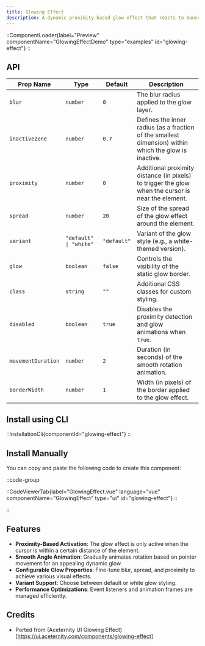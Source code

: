 ```yaml
---
title: Glowing Effect
description: A dynamic proximity-based glow effect that reacts to mouse movements and scroll events, perfect for highlighting interactive elements.
---
```


::ComponentLoader{label="Preview" componentName="GlowingEffectDemo" type="examples" id="glowing-effect"}
::

## API

| Prop Name          | Type                   | Default     | Description                                                                                           |
| ------------------ | ---------------------- | ----------- | ----------------------------------------------------------------------------------------------------- |
| `blur`             | `number`               | `0`         | The blur radius applied to the glow layer.                                                            |
| `inactiveZone`     | `number`               | `0.7`       | Defines the inner radius (as a fraction of the smallest dimension) within which the glow is inactive. |
| `proximity`        | `number`               | `0`         | Additional proximity distance (in pixels) to trigger the glow when the cursor is near the element.    |
| `spread`           | `number`               | `20`        | Size of the spread of the glow effect around the element.                                             |
| `variant`          | `"default" \| "white"` | `"default"` | Variant of the glow style (e.g., a white-themed version).                                             |
| `glow`             | `boolean`              | `false`     | Controls the visibility of the static glow border.                                                    |
| `class`            | `string`               | `""`        | Additional CSS classes for custom styling.                                                            |
| `disabled`         | `boolean`              | `true`      | Disables the proximity detection and glow animations when `true`.                                     |
| `movementDuration` | `number`               | `2`         | Duration (in seconds) of the smooth rotation animation.                                               |
| `borderWidth`      | `number`               | `1`         | Width (in pixels) of the border applied to the glow effect.                                           |

## Install using CLI

::InstallationCli{componentId="glowing-effect"}
::

## Install Manually

You can copy and paste the following code to create this component:

::code-group

::CodeViewerTab{label="GlowingEffect.vue" language="vue" componentName="GlowingEffect" type="ui" id="glowing-effect"}
::

::

## Features

- **Proximity-Based Activation**: The glow effect is only active when the cursor is within a certain distance of the element.
- **Smooth Angle Animation**: Gradually animates rotation based on pointer movement for an appealing dynamic glow.
- **Configurable Glow Properties**: Fine-tune blur, spread, and proximity to achieve various visual effects.
- **Variant Support**: Choose between default or white glow styling.
- **Performance Optimizations**: Event listeners and animation frames are managed efficiently.

## Credits

- Ported from (Aceternity UI Glowing Effect)[https://ui.aceternity.com/components/glowing-effect]
